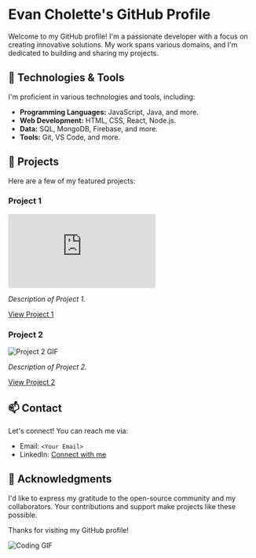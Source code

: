 # Evan Cholette's GitHub Profile

Welcome to my GitHub profile! I'm a passionate developer with a focus on creating innovative solutions. My work spans various domains, and I'm dedicated to building and sharing my projects.
<!--
## 🚀 Quick Highlights

- 💼 Currently working at `<Your Company>` as a `<Your Role>`.
- 🌱 Learning and experimenting with new technologies.
- ✨ Passionate about creating clean, efficient code.
- 🤝 Open to collaboration and project contributions.
-->
## 🔧 Technologies & Tools

I'm proficient in various technologies and tools, including:

- **Programming Languages:** JavaScript, Java, and more.
- **Web Development:** HTML, CSS, React, Node.js.
- **Data:** SQL, MongoDB, Firebase, and more.
- **Tools:** Git, VS Code, and more.

## 🌟 Projects

Here are a few of my featured projects:

### Project 1
![Project 1 GIF](<https://echocodeink.github.io/portfolio/single_1.html>)

_Description of Project 1._

[View Project 1](<Link to Project 1>)

### Project 2
![Project 2 GIF](<GIF URL 2>)

_Description of Project 2._

[View Project 2](<Link to Project 2>)

## 📫 Contact

Let's connect! You can reach me via:

- Email: `<Your Email>`
- LinkedIn: [Connect with me](<Your LinkedIn Profile URL>)

## 🙏 Acknowledgments

I'd like to express my gratitude to the open-source community and my collaborators. Your contributions and support make projects like these possible.

Thanks for visiting my GitHub profile!

![Coding GIF](<Coding GIF URL>)


<!--
**EchoCodeInk/EchoCodeInk** is a ✨ _special_ ✨ repository because its `README.md` (this file) appears on your GitHub profile.

Here are some ideas to get you started:

- 🔭 I’m currently working on ...
- 🌱 I’m currently learning ...
- 👯 I’m looking to collaborate on ...
- 🤔 I’m looking for help with ...
- 💬 Ask me about ...
- 📫 How to reach me: ...
- 😄 Pronouns: ...
- ⚡ Fun fact: ...
-->
